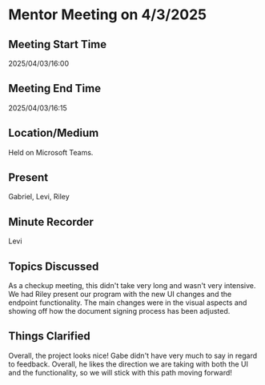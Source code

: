 # Mentor Meeting on 4/3/2025

## Meeting Start Time

2025/04/03/16:00

## Meeting End Time

2025/04/03/16:15

## Location/Medium

Held on Microsoft Teams.

## Present

Gabriel, Levi, Riley

## Minute Recorder

Levi

## Topics Discussed

As a checkup meeting, this didn't take very long and wasn't very intensive. We had Riley present our program with the new
UI changes and the endpoint functionality. The main changes were in the visual aspects and showing off how the document signing
process has been adjusted. 

## Things Clarified

Overall, the project looks nice! Gabe didn't have very much to say in regard to feedback. Overall, he likes the direction
we are taking with both the UI and the functionality, so we will stick with this path moving forward!